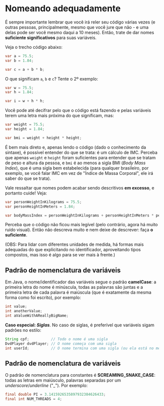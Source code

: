 Nomeando adequadamente
======================

É sempre importante lembrar que você irá reler seu código várias vezes (e
outras pessoas, principalmente, mesmo que você jure que não - e uma delas pode
ser você mesmo daqui a 10 meses). Então, trate de dar nomes **suficiente
significativos** para suas variáveis.

Veja o trecho código abaixo:

```java
var a = 75.5;
var b = 1.84;

var c = a + b * b;
```

O que significam `a`, `b` e `c`? Tente o 2º exemplo:

```java
var w = 75.5;
var h = 1.84;

var i = w + h * h;
```

Você pode até decifrar pelo que o código está fazendo e pelas variáveis terem
uma letra mais próxima do que significam, mas:

```java
var weight = 75.5;
var height = 1.84;

var bmi = weight + height * height;
```

É bem mais direto e, apenas lendo o código (dado o conhecimento da sintaxe), é
possível entender do que se trata: é um cálculo de IMC. Perceba que apenas
`weight` e `height` foram suficientes para entender que se tratam de peso e
altura da pessoa, e `bmi` é ao menos a sigla BMI (_Body Mass Index_), que é uma
sigla bem estabelecida (para qualquer brasileiro, por exemplo, se você falar
IMC em vez de "Índice de Massa Corporal", ele irá saber do que se trata).

Vale ressaltar que nomes podem acabar sendo descritivos **em excesso**, e
portanto cuide! Veja:

```java
var personWeightInKilograms = 75.5;
var personHeightInMeters = 1.84;

var bodyMassIndex = personWeightInKilograms + personHeightInMeters * personHeightInMeters;
```

Perceba que o código não ficou mais legível (pelo contrário, agora há muito
ruído visual). Então não descreva muito e nem deixe de descrever: faça **o
suficiente**.

(OBS: Para lidar com diferentes unidades de medida, há formas mais adequadas do
que explicitando no identificador, aproveitando tipos compostos, mas isso é
algo para se ver mais à frente.)

Padrão de nomenclatura de variáveis
-----------------------------------

Em Java, o nome/identificador das variáveis segue o padrão **camelCase**: a
primeira letra do nome é minúscula, todas as palavras são juntas e a primeira
letra de cada palavra é maiúscula (que é exatamente da mesma forma como foi
escrito), por exemplo:

```java
int value;
int anotherValue;
int aValueWithAReallyBigName;
```

**Caso especial: _Siglas_**. No caso de siglas, é preferível que variáveis
sigam padrões no estilo:

```java
String cpf;          // Todo o nome é uma sigla
DvdPlayer dvdPlayer; // O nome começa com uma sigla
int userId;          // O nome termina com uma sigla (ou ela está no meio)
```

Padrão de nomenclatura de variáveis
-----------------------------------

O padrão de nomenclatura para constantes é **SCREAMING\_SNAKE\_CASE**: todas as
letras em maiúsculo, palavras separadas por um _underscore_/_underline_ ("\_").
Por exemplo:

```java
final double PI = 3.1415926535897932384626433;
final int NUM_THREADS = 4;
```
